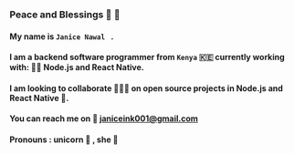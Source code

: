 ### Peace and Blessings :dizzy: :satellite: 

<!--
**Janice-M/Janice-M** is a ✨ _special_ ✨ repository because its `README.md` (this file) appears on your GitHub profile.



- 🌱 I’m currently learning AWS
- 👯 I’m looking to collaborate on Django, Node.js and rEA
- 🤔 I’m looking for help with ...
- 💬 Ask me about ...
- 📫 How to reach me: ...
- 😄 Pronouns: ...
-: ...
-->


#### My name is `Janice Nawal ` . 

#### I am a backend software programmer from `Kenya` :kenya: currently working with: :woman_juggling:  Node.js and React Native.


#### I am looking to collaborate :people_holding_hands: on open source projects in Node.js and React Native :dragon_face:. 

#### You can reach me on :love_letter: janiceink001@gmail.com

#### Pronouns : unicorn :unicorn: , she :woman: 
  
